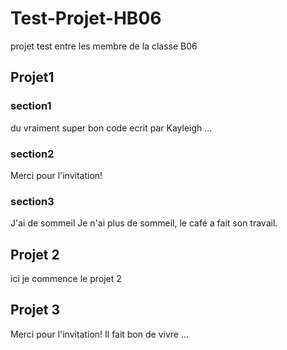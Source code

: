 # Test-Projet-HB06
projet test entre les membre de la classe B06

## Projet1 

### section1
du vraiment super bon code ecrit par Kayleigh ...
### section2
Merci pour l'invitation!


### section3
J'ai de sommeil
Je n'ai plus de sommeil, le café a fait son travail.
## Projet 2 
ici je commence le projet 2



## Projet 3
Merci pour l'invitation!
Il fait bon de vivre ... 
